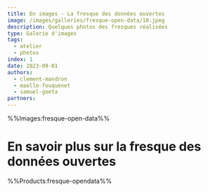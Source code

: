 ```yaml
---
title: En images - La fresque des données ouvertes
image: /images/galleries/fresque-open-data/10.jpeg
description: Quelques photos des fresques réalisées
type: Galerie d'images
tags:
  - atelier
  - photos
index: 1
date: 2023-09-01
authors:
  - clement-mandron
  - maelle-fouquenet
  - samuel-goeta
partners:
--- 
```


%%Images:fresque-open-data%%

# En savoir plus sur la fresque des données ouvertes

%%Products:fresque-opendata%%
